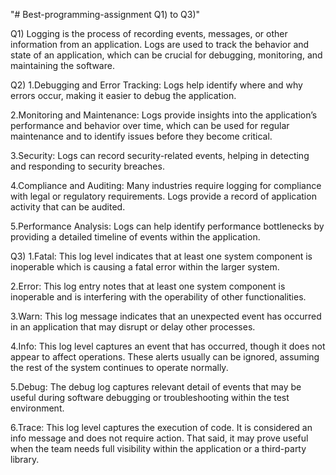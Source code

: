 "# Best-programming-assignment Q1) to Q3)" 


Q1) Logging is the process of recording events, messages, or other information from an application. Logs are used to track the behavior and state of an application, which can be crucial for debugging, monitoring, and maintaining the software.


Q2)
1.Debugging and Error Tracking: Logs help identify where and why errors occur, making it easier to debug the application.

2.Monitoring and Maintenance: Logs provide insights into the application’s performance and behavior over time, which can be used for regular maintenance and to identify issues before they become critical.

3.Security: Logs can record security-related events, helping in detecting and responding to security breaches.

4.Compliance and Auditing: Many industries require logging for compliance with legal or regulatory requirements. Logs provide a record of application activity that can be audited.

5.Performance Analysis: Logs can help identify performance bottlenecks by providing a detailed timeline of events within the application.

Q3)
1.Fatal: This log level indicates that at least one system component is inoperable which is causing a fatal error within the larger system.

2.Error: This log entry notes that at least one system component is inoperable and is interfering with the operability of other functionalities.

3.Warn: This log message indicates that an unexpected event has occurred in an application that may disrupt or delay other processes.

4.Info: This log level captures an event that has occurred, though it does not appear to affect operations. These alerts usually can be ignored, assuming the rest of the system continues to operate normally.

5.Debug: The debug log captures relevant detail of events that may be useful during software debugging or troubleshooting within the test environment.

6.Trace: This log level captures the execution of code. It is considered an info message and does not require action. That said, it may prove useful when the team needs full visibility within the application or a third-party library.
